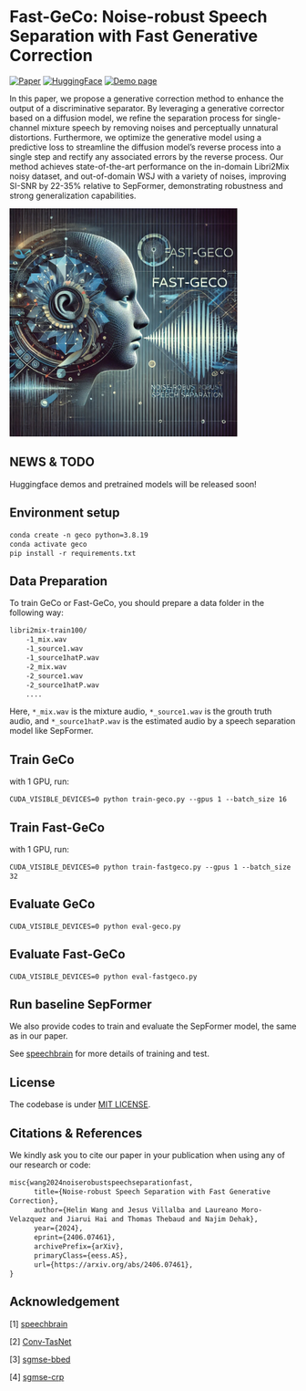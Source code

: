 # Fast-GeCo: Noise-robust Speech Separation with Fast Generative Correction
[![Paper](https://img.shields.io/badge/arXiv-2406.07461-brightgreen.svg?style=flat-square)](https://arxiv.org/pdf/2406.07461.pdf)  [![HuggingFace](https://img.shields.io/badge/%F0%9F%A4%97%20Hugging%20Face-Spaces-blue)](https://arxiv.org/pdf/2406.07461.pdf) [![Demo page](https://img.shields.io/badge/Audio_Samples-blue?logo=Github&style=flat-square)](https://fastgeco.github.io/Fast-GeCo/)

In this paper, we propose a generative correction method to enhance the output of a discriminative separator. By leveraging a generative corrector based on a diffusion model, we refine the separation process for single-channel mixture speech by removing noises and perceptually unnatural distortions. Furthermore, we optimize the generative model using a predictive loss to streamline the diffusion model’s reverse process into a single step and rectify any associated errors by the reverse process. Our method achieves state-of-the-art performance on the in-domain Libri2Mix noisy dataset, and out-of-domain WSJ with a variety of noises, improving SI-SNR by 22-35% relative to SepFormer, demonstrating robustness and strong generalization capabilities.

<img src="geco.webp" alt="Fast-GeCo Image" width="400"/>


## NEWS & TODO
Huggingface demos and pretrained models will be released soon!

## Environment setup

```
conda create -n geco python=3.8.19
conda activate geco
pip install -r requirements.txt
```

## Data Preparation

To train GeCo or Fast-GeCo, you should prepare a data folder in the following way:

```
libri2mix-train100/
    -1_mix.wav
    -1_source1.wav
    -1_source1hatP.wav
    -2_mix.wav
    -2_source1.wav
    -2_source1hatP.wav
    ....
```

Here,  `*_mix.wav` is the mixture audio, `*_source1.wav` is the grouth truth audio, and `*_source1hatP.wav` is the estimated audio by a speech separation model like SepFormer.


## Train GeCo
with 1 GPU, run:

```
CUDA_VISIBLE_DEVICES=0 python train-geco.py --gpus 1 --batch_size 16
```

## Train Fast-GeCo
with 1 GPU, run:

```
CUDA_VISIBLE_DEVICES=0 python train-fastgeco.py --gpus 1 --batch_size 32
```

## Evaluate GeCo

```
CUDA_VISIBLE_DEVICES=0 python eval-geco.py
```


## Evaluate Fast-GeCo

```
CUDA_VISIBLE_DEVICES=0 python eval-fastgeco.py
```


## Run baseline SepFormer

We also provide codes to train and evaluate the SepFormer model, the same as in our paper.

See [speechbrain](https://github.com/speechbrain) for more details of training and test.

## License
The codebase is under [MIT LICENSE](./LICENSE). 

## Citations & References
We kindly ask you to cite our paper in your publication when using any of our research or code:

```
misc{wang2024noiserobustspeechseparationfast,
      title={Noise-robust Speech Separation with Fast Generative Correction}, 
      author={Helin Wang and Jesus Villalba and Laureano Moro-Velazquez and Jiarui Hai and Thomas Thebaud and Najim Dehak},
      year={2024},
      eprint={2406.07461},
      archivePrefix={arXiv},
      primaryClass={eess.AS},
      url={https://arxiv.org/abs/2406.07461}, 
}
```


## Acknowledgement

[1] [speechbrain](https://github.com/speechbrain)

[2] [Conv-TasNet](https://github.com/JusperLee/Conv-TasNet)

[3] [sgmse-bbed](https://github.com/sp-uhh/sgmse-bbed)

[4] [sgmse-crp](https://github.com/sp-uhh/sgmse_crp)
